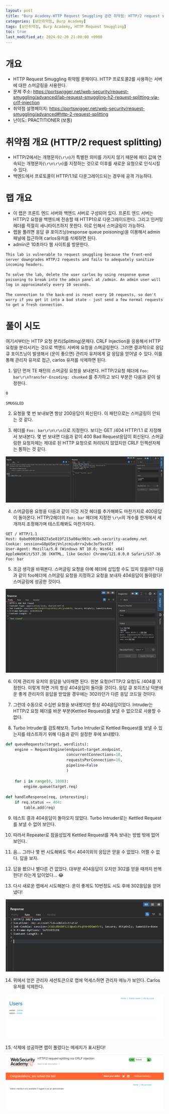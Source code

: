 ```yaml
---
layout: post
title: "Burp Academy-HTTP Request Smuggling 관련 취약점: HTTP/2 request splitting via CRLF injection"
categories: [보안취약점, Burp Academy]
tags: [보안취약점, Burp Academy, HTTP Request Smuggling]
toc: true
last_modified_at: 2024-02-20 21:00:00 +0900
---
```


# 개요
- HTTP Request Smuggling 취약점 문제이다. HTTP 프로토콜2를 사용하는 서버에 대한 스머글링을 사용한다.
- 문제 주소: https://portswigger.net/web-security/request-smuggling/advanced/lab-request-smuggling-h2-request-splitting-via-crlf-injection
- 취약점 설명페이지: https://portswigger.net/web-security/request-smuggling/advanced#http-2-request-splitting
- 난이도: PRACTITIONER (보통)

# 취약점 개요 (HTTP/2 request splitting)
- HTTP/2에서는 개행문자(`\r\n`)가 특별한 의미를 가지지 않기 때문에 헤더 값에 연속되는 개행문자(`\r\n\r\n`)를 지정하는 것으로 이후를 새로운 요청으로 인식시킬 수 있다. 
- 백엔드에서 프로토콜이 HTTP/1.1로 다운그레이드되는 경우에 공격 가능하다. 

# 랩 개요
- 이 랩은 프론트 엔드 서버와 백엔드 서버로 구성되어 있다. 프론트 엔드 서버는 HTTP/2 요청을 백엔드에 전송할 때 HTTP1으로 다운그레이드한다. 그리고 인커밍 헤더를 적절히 새니타이즈하지 못한다. 이로 인해서 스머글링이 가능하다. 
- 랩을 풀려면 응답 큐 포이즈닝(response queue poisoning)을 이용해서 admin패널에 접근하여 carlos유저를 삭제하면 된다. 
- admin은 10초마다 웹 사이트를 방문한다. 

```
This lab is vulnerable to request smuggling because the front-end server downgrades HTTP/2 requests and fails to adequately sanitize incoming headers.

To solve the lab, delete the user carlos by using response queue poisoning to break into the admin panel at /admin. An admin user will log in approximately every 10 seconds.

The connection to the back-end is reset every 10 requests, so don't worry if you get it into a bad state - just send a few normal requests to get a fresh connection.
```

# 풀이 시도
여기서부터는 HTTP 요청 분리(Splitting)문제다. CRLF Injection을 응용해서 HTTP 요청을 분리시키는 것으로 백엔드 서버에 요청을 스머글링한다. 그러면 결과적으로 응답 큐 포이즈닝이 발생해서 (운이 좋으면) 관리자 유저에게 갈 응답을 얻어낼 수 있다. 이를 통해 관리자 유저로 접근, carlos 유저를 삭제하면 된다. 

1. 일단 먼저 TE 패턴의 스머글링 요청을 보내본다. HTTP/2요청 헤더에 `Foo: bar\r\nTransfer-Encoding: chunked` 를 추가하고 보디 부분은 다음과 같이 설정한다. 

```http
0

SMUGGLED
```

2. 요청을 몇 번 보내보면 항상 200응답이 회신된다. 이 패턴으로는 스머글링이 안되는 것 같다. 

3. 헤더를 `Foo: bar\r\n\r\n`으로 지정한다. 보디는 GET /404 HTTP/1.1 로 지정해서 보내본다. 몇 번 보내면 다음과 같이 400 Bad Request응답이 회신된다. 스머글링한 요청자체는 제대로 된 HTTP 요청으로 처리되지 않았지만 CRLF 인젝션자체는 통하는 것 같다. 

![CRLF 인젝션 시도](/images/burp-academy-hrs-16-1.png)

4. 스머글링용 요청을 다음과 같이 이것 저것 헤더를 추가해봐도 마찬가지로 400응답이 돌아온다. HTTP/2헤더의 `Foo: bar` 헤더에 지정한 `\r\n`의 개수를 한개에서 세개까지 조정해가며 테스트해봐도 마찬가지다. 

```http
GET / HTTP/1.1
Host: 0abe000304827a5e819f215a00ac003c.web-security-academy.net
Cookie: session=G8pUSmjVnlzcmiu0rrx2vbc3of5vzCEf
User-Agent: Mozilla/5.0 (Windows NT 10.0; Win64; x64) AppleWebKit/537.36 (KHTML, like Gecko) Chrome/121.0.0.0 Safari/537.36
Foo: bar

```

5. 조금 생각을 바꿔본다. 스머글링 요청을 아예 헤더에 삽입할 수도 있지 않을까? 다음과 같이 foo헤더에 스머글링 요청을 지정하고 요청을 보내자 404응답이 돌아왔다! 스머글링에 성공한 것이다. 

![CRLF 인젝션 시도2](/images/burp-academy-hrs-16-2.png)

6. 이제 관리자 유저의 응답을 낚아채면 된다. 원본 요청(HTTP/2 요청)도 /404를 지정한다. 이렇게 하면 거의 항상 404응답이 돌아올 것이다. 응답 큐 포이즈닝 덕분에 운 좋게 관리자의 응답을 받았을 경우에는 302라던가 다른 응답 코드일 것이다. 

7. 그런데 수동으로 수십번 요청을 보내봤지만 항상 404응답이었다. Intruder는 HTTP/2 요청 헤더를 바꾼 부분(Kettled Request)를 보낼 수 없으므로 사용할 수 없다. 

8. Turbo Intruder를 검토해보자. Turbo Intruder로 Kettled Request를 보낼 수 있는지를 테스트하기 위해 다음과 같이 설정한 후에 보내봤다. 

```py
def queueRequests(target, wordlists):
    engine = RequestEngine(endpoint=target.endpoint,
                           concurrentConnections=10,
                           requestsPerConnection=10,
                           pipeline=False
                           )

    for i in range(0, 1000):
        engine.queue(target.req)

def handleResponse(req, interesting):
    if req.status == 404:
        table.add(req)
```

9. 테스트 결과 404응답이 돌아오지 않았다.  Turbo Intruder로는 Kettled Request를 보낼 수 없어 보인다. 

10. 따라서 Repeater로 참을성있게 Kettled Request를 계속 보내는 방법 밖에 없어 보인다. 

11. 음... 그러나 몇 번 시도해봐도 역시 404이외의 응답은 얻을 수 없었다. 어쩔 수 없다. 답을 보자. 

12. 답을 봤으나 별다른 건 없었다. 대부분 404응답이 오지만 302를 얻을 때까지 반복한다! 라는게 답이었다... 😂

13. 다시 새로운 랩에서 시도해본다. 운이 좋게도 10번정도 시도 후에 302응답을 얻어냈다! 

![302응답 확인](/images/burp-academy-hrs-16-3.png)

14. 위에서 얻은 관리자 세션토큰으로 랩에 억세스하면 관리자 메뉴가 보인다. Carlos 유저를 삭제한다. 

![관리자 메뉴 확인](/images/burp-academy-hrs-16-4.png)

15. 삭제에 성공하면 랩이 풀렸다는 메세지가 표시된다! 

![풀이 성공](/images/burp-academy-hrs-16-success.png)